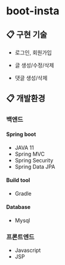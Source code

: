 # boot-insta

## 📋 구현 기술

- 로그인, 회원가입

- 글 생성/수정/삭제

- 댓글 생성/삭제

## 📋 개발환경

### 백엔드
#### Spring boot

- JAVA 11
- Spring MVC
- Spring Security
- Spring Data JPA

#### Build tool

- Gradle
#### Database

- Mysql

### 프론트엔드
- Javascript
- JSP

